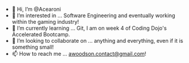 - 👋 Hi, I’m @Acearoni
- 👀 I’m interested in ... Software Engineering and eventually working within the gaming industry!
- 🌱 I’m currently learning ... Git, I am on week 4 of Coding Dojo's Accelerated Bootcamp.
- 💞️ I’m looking to collaborate on ... anything and everything, even if it is something small!
- 📫 How to reach me ... awoodson.contact@gmail.com!

<!---
Acearoni/Acearoni is a ✨ special ✨ repository because its `README.md` (this file) appears on your GitHub profile.
You can click the Preview link to take a look at your changes.
--->
